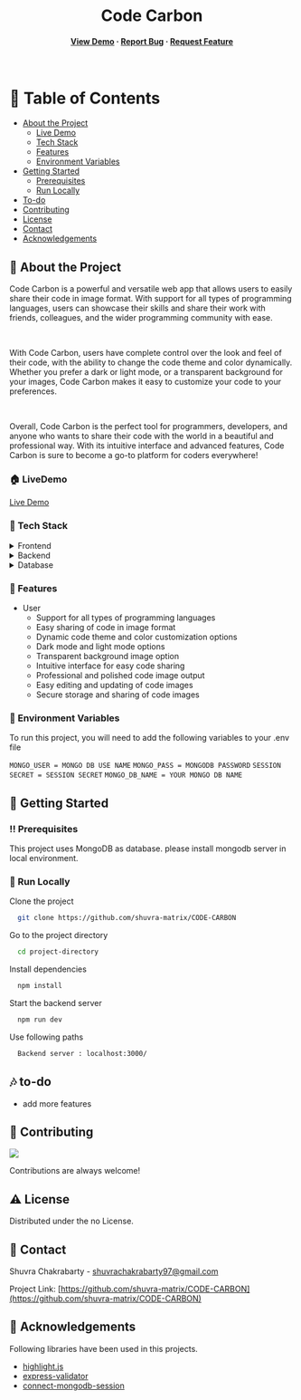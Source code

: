 <!--
Hey, thanks for using the awesome-readme-template template.
If you have any enhancements, then fork this project and create a pull request
or just open an issue with the label "enhancement".
Don't forget to give this project a star for additional support ;)
Maybe you can mention me or this repo in the acknowledgements too
-->
<div align="center">
  <h1>Code Carbon</h1>
  
  
<!-- Badges -->

<h4>
    <a href="">View Demo</a>
  <span> · </span>
    <a href="https://github.com/shuvra-matrix/CODE-CARBON/issues/">Report Bug</a>
  <span> · </span>
    <a href="https://github.com/shuvra-matrix/CODE-CARBON/issues/">Request Feature</a>
  </h4>
</div>

<br />

<!-- Table of Contents -->

# :notebook_with_decorative_cover: Table of Contents

- [About the Project](#star2-about-the-project)
  - [Live Demo](#house-livedemo)
  - [Tech Stack](#space_invader-tech-stack)
  - [Features](#dart-features)
  - [Environment Variables](#key-environment-variables)
- [Getting Started](#toolbox-getting-started)
  - [Prerequisites](#bangbang-prerequisites)
  - [Run Locally](#running-run-locally)
- [To-do](#notes-to-do)
- [Contributing](#wave-contributing)
- [License](#warning-license)
- [Contact](#handshake-contact)
- [Acknowledgements](#gem-acknowledgements)

<!-- About the Project -->

## :star2: About the Project

  <p>
    Code Carbon is a powerful and versatile web app that allows users to easily share their code in image format. With support for all types of programming languages, users can showcase their skills and share their work with friends, colleagues, and the wider programming community with ease.
  </p>
  <br>
  <p>
   With Code Carbon, users have complete control over the look and feel of their code, with the ability to change the code theme and color dynamically. Whether you prefer a dark or light mode, or a transparent background for your images, Code Carbon makes it easy to customize your code to your preferences.
  </p>
   <br>
  <p>
    Overall, Code Carbon is the perfect tool for programmers, developers, and anyone who wants to share their code with the world in a beautiful and professional way. With its intuitive interface and advanced features, Code Carbon is sure to become a go-to platform for coders everywhere!
  </p>

<!--  live demo -->

### :house: LiveDemo

[Live Demo]()

<!-- TechStack -->

### :space_invader: Tech Stack

<details>
  <summary>Frontend</summary>
  <ul>
    <li><a href="https://html.com/html5/">HTML 5</a></li>
    <li><a href="https://www.css3.com/">CSS 3</a></li>
    <li><a href="https://developer.mozilla.org/en-US/docs/Web/JavaScript">JavaScript</a></li>
    <li><a href="https://highlightjs.org/">highlight.js</a></li>
  </ul>
</details>

<details>
  <summary>Backend</summary>
  <ul>
    <li><a href="https://www.nodejs.org">Node.js</a></li>
    <li><a href="https://www.expressjs.com/">Express.js</a></li>
    <li><a href="https://mongoosejs.com/">Mongoos</a></li>
      <li><a href="https://www.npmjs.com/package/express-session">Express-session</a></li>
  </ul>
</details>

<details>
<summary>Database</summary>
  <ul>
    <li><a href="https://www.mongodb.com/">MongoDB</a></li>
  </ul>
</details>

<!-- Features -->

### :dart: Features

- User
  - Support for all types of programming languages
  - Easy sharing of code in image format
  - Dynamic code theme and color customization options
  - Dark mode and light mode options
  - Transparent background image option
  - Intuitive interface for easy code sharing
  - Professional and polished code image output
  - Easy editing and updating of code images
  - Secure storage and sharing of code images

<!-- Env Variables -->

### :key: Environment Variables

To run this project, you will need to add the following variables to your .env file

`MONGO_USER = MONGO DB USE NAME`
`MONGO_PASS = MONGODB PASSWORD`
`SESSION SECRET = SESSION SECRET`
`MONGO_DB_NAME = YOUR MONGO DB NAME`

<!-- Getting Started -->

## :toolbox: Getting Started

<!-- Prerequisites -->

### :bangbang: Prerequisites

This project uses MongoDB as database. please install mongodb server in local environment.

<!-- Run Locally -->

### :running: Run Locally

Clone the project

```bash
  git clone https://github.com/shuvra-matrix/CODE-CARBON
```

Go to the project directory

```bash
  cd project-directory
```

Install dependencies

```bash
  npm install
```

Start the backend server

```bash
  npm run dev
```

Use following paths

```bash
  Backend server : localhost:3000/

```

<!-- To Do -->

## :notes: to-do

  <ul>
  <li> add more features </li>
  </ul>

<!-- Contributing -->

## :wave: Contributing

<a href="https://github.com/shuvra-matrix/CODE-CARBON/graphs/contributors">
  <img src="https://contrib.rocks/image?repo=shuvra-matrix/CODE-CARBON" />
</a>

Contributions are always welcome!

<!-- License -->

## :warning: License

Distributed under the no License.

<!-- Contact -->

## :handshake: Contact

Shuvra Chakrabarty - <shuvrachakrabarty97@gmail.com>

Project Link: [https://github.com/shuvra-matrix/CODE-CARBON](https://github.com/shuvra-matrix/CODE-CARBON)

<!-- Acknowledgments -->

## :gem: Acknowledgements

Following libraries have been used in this projects.

- [highlight.js](https://highlightjs.org/)
- [express-validator](https://express-validator.github.io/docs/)
- [connect-mongodb-session](https://www.npmjs.com/package/connect-mongodb-session)
